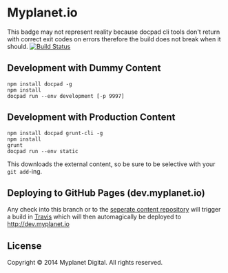 # Myplanet.io   

This badge may not represent reality because docpad cli tools don't return with correct exit codes on errors therefore the build does not break when it should.
[![Build Status](https://magnum.travis-ci.com/myplanetdigital/swat.png?token=PfDoSbUzTy6wJdrqu2LE&branch=master)](https://magnum.travis-ci.com/myplanetdigital/swat)

## Development with Dummy Content
	   
	npm install docpad -g  
	npm install
	docpad run --env development [-p 9997]

## Development with Production Content

	npm install docpad grunt-cli -g
	npm install
	grunt
	docpad run --env static

This downloads the external content, so be sure to be selective with your `git add`-ing.

## Deploying to GitHub Pages (dev.myplanet.io)

Any check into this branch or to the [seperate content repository](https://github.com/myplanetdigital/myplanetdigital-content) will trigger a build in [Travis](https://travis-ci.org/myplanetdigital) which will then automagically be deployed to http://dev.myplanet.io

## License

Copyright © 2014 Myplanet Digital. All rights reserved.
 
